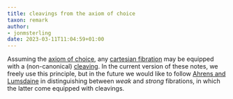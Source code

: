 ```yaml
---
title: cleavings from the axiom of choice
taxon: remark
author:
- jonmsterling
date: 2023-03-11T11:04:59+01:00
---
```


Assuming the [axiom of choice](frct-003J), any [cartesian fibration](frct-0002) may be equipped with a (non-canonical) [cleaving](frct-003T). In the current version of these notes, we freely use this principle, but in the future we would like to follow [Ahrens and Lumsdaine](ahrens-lumsdaine-2019) in distinguishing between *weak* and *strong* fibrations, in which the latter come equipped with cleavings.
